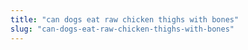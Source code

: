 ```yaml
---
title: "can dogs eat raw chicken thighs with bones"
slug: "can-dogs-eat-raw-chicken-thighs-with-bones"
---
```


